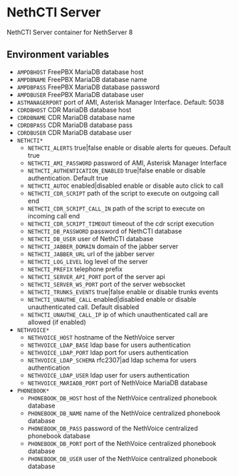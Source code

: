 # NethCTI Server

NethCTI Server container for NethServer 8

## Environment variables

- `AMPDBHOST` FreePBX MariaDB database host
- `AMPDBNAME` FreePBX MariaDB database name
- `AMPDBPASS` FreePBX MariaDB database password
- `AMPDBUSER` FreePBX MariaDB database user
- `ASTMANAGERPORT` port of AMI, Asterisk Manager Interface. Default: 5038
- `CDRDBHOST` CDR MariaDB database host
- `CDRDBNAME` CDR MariaDB database name
- `CDRDBPASS` CDR MariaDB database pass
- `CDRDBUSER` CDR MariaDB database user
- `NETHCTI*`
    - `NETHCTI_ALERTS` true|false enable or disable alerts for queues. Default true
    - `NETHCTI_AMI_PASSWORD` password of AMI, Asterisk Manager Interface
    - `NETHCTI_AUTHENTICATION_ENABLED` true|false enable or disable authentication. Default true
    - `NETHCTI_AUTOC` enabled|disabled enable or disable auto click to call
    - `NETHCTI_CDR_SCRIPT` path of the script to execute on outgoing call end
    - `NETHCTI_CDR_SCRIPT_CALL_IN` path of the script to execute on incoming call end
    - `NETHCTI_CDR_SCRIPT_TIMEOUT` timeout of the cdr script execution
    - `NETHCTI_DB_PASSWORD` password of NethCTI database
    - `NETHCTI_DB_USER` user of NethCTI database
    - `NETHCTI_JABBER_DOMAIN` domain of the jabber server
    - `NETHCTI_JABBER_URL` url of the jabber server
    - `NETHCTI_LOG_LEVEL` log level of the server
    - `NETHCTI_PREFIX` telephone prefix
    - `NETHCTI_SERVER_API_PORT` port of the server api
    - `NETHCTI_SERVER_WS_PORT` port of the server websocket
    - `NETHCTI_TRUNKS_EVENTS` true|false enable or disable trunks events
    - `NETHCTI_UNAUTHE_CALL` enabled|disabled enable or disable unauthenticated call. Default disabled
    - `NETHCTI_UNAUTHE_CALL_IP` ip of which unauthenticated call are allowed (if enabled)
- `NETHVOICE*` 
    - `NETHVOICE_HOST` hostname of the NethVoice server
    - `NETHVOICE_LDAP_BASE` ldap base for users authentication
    - `NETHVOICE_LDAP_PORT` ldap port for users authentication
    - `NETHVOICE_LDAP_SCHEMA` rfc2307|ad ldap schema for users authentication
    - `NETHVOICE_LDAP_USER` ldap user for users authentication
    - `NETHVOICE_MARIADB_PORT` port of NethVoice MariaDB database
- `PHONEBOOK*`
    - `PHONEBOOK_DB_HOST` host of the NethVoice centralized phonebook database
    - `PHONEBOOK_DB_NAME` name of the NethVoice centralized phonebook database
    - `PHONEBOOK_DB_PASS` password of the NethVoice centralized phonebook database
    - `PHONEBOOK_DB_PORT` port of the NethVoice centralized phonebook database
    - `PHONEBOOK_DB_USER` user of the NethVoice centralized phonebook database